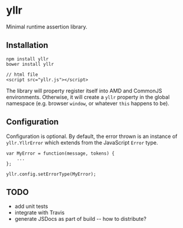 # yllr

Minimal runtime assertion library.

## Installation

    npm install yllr
    bower install yllr

    // html file
    <script src="yllr.js"></script>

The library will property register itself into AMD and CommonJS environments. Otherwise, it will create a `yllr` property in the global namespace (e.g. browser `window`, or whatever `this` happens to be).

## Configuration

Configuration is optional. By default, the error thrown is an instance of `yllr.YllrError` which extends from the JavaScript `Error` type.

    var MyError = function(message, tokens) {
        ...
    };

    yllr.config.setErrorType(MyError);

## TODO

*   add unit tests
*   integrate with Travis
*   generate JSDocs as part of build -- how to distribute?
